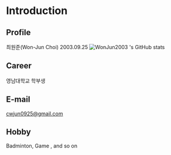 # Introduction

## Profile
최원준(Won-Jun Choi)
2003.09.25
![WonJun2003 's GitHub stats](https://github-readme-stats.vercel.app/api?username=WonJun2003&show_icons=true&theme=tokyonight)

## Career
영남대학교 학부생

## E-mail
cwjun0925@gmail.com

## Hobby
Badminton, Game , and so on
